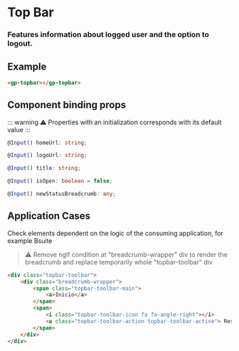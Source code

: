 # Top Bar 

### Features information about logged user and the option to logout.

## Example

```html
<gp-topbar></gp-topbar>
```

## Component binding props

::: warning
⚠️ Properties with an initialization corresponds with its default value
:::

```typescript
@Input() homeUrl: string;
```

```typescript
@Input() logoUrl: string;
```

```typescript
@Input() title: string;
```
```typescript
@Input() isOpen: boolean = false;
```
```typescript
@Input() newStatusBreadcrumb: any;
```


## Application Cases

Check elements dependent on the logic of the consuming application, for example Bsuite

> ⚠️ Remove ngIf condition at "breadcrumb-wrapper" div to render the breadcrumb and replace temporarily whole "topbar-toolbar" div

```html
<div class="topbar-toolbar">
    <div class="breadcrumb-wrapper">
        <span class="topbar-toolbar-main">
            <a>Inicio</a>
        </span>
        <span>
            <i class="topbar-toolbar-icon fa fa-angle-right"></i>
            <a class="topbar-toolbar-action topbar-toolbar-active"> Reservas</a>
        </span>
    </div>
</div>
```